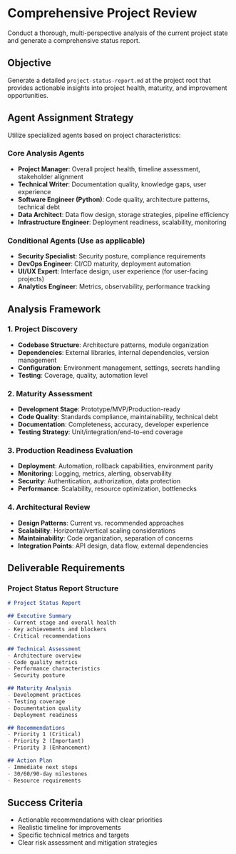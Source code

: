 # Comprehensive Project Review

Conduct a thorough, multi-perspective analysis of the current project state and generate a comprehensive status report.

## Objective
Generate a detailed `project-status-report.md` at the project root that provides actionable insights into project health, maturity, and improvement opportunities.

## Agent Assignment Strategy
Utilize specialized agents based on project characteristics:

### Core Analysis Agents
- **Project Manager**: Overall project health, timeline assessment, stakeholder alignment
- **Technical Writer**: Documentation quality, knowledge gaps, user experience
- **Software Engineer (Python)**: Code quality, architecture patterns, technical debt
- **Data Architect**: Data flow design, storage strategies, pipeline efficiency
- **Infrastructure Engineer**: Deployment readiness, scalability, monitoring

### Conditional Agents (Use as applicable)
- **Security Specialist**: Security posture, compliance requirements
- **DevOps Engineer**: CI/CD maturity, deployment automation
- **UI/UX Expert**: Interface design, user experience (for user-facing projects)
- **Analytics Engineer**: Metrics, observability, performance tracking

## Analysis Framework

### 1. Project Discovery
- **Codebase Structure**: Architecture patterns, module organization
- **Dependencies**: External libraries, internal dependencies, version management
- **Configuration**: Environment management, settings, secrets handling
- **Testing**: Coverage, quality, automation level

### 2. Maturity Assessment
- **Development Stage**: Prototype/MVP/Production-ready
- **Code Quality**: Standards compliance, maintainability, technical debt
- **Documentation**: Completeness, accuracy, developer experience
- **Testing Strategy**: Unit/integration/end-to-end coverage

### 3. Production Readiness Evaluation
- **Deployment**: Automation, rollback capabilities, environment parity
- **Monitoring**: Logging, metrics, alerting, observability
- **Security**: Authentication, authorization, data protection
- **Performance**: Scalability, resource optimization, bottlenecks

### 4. Architectural Review
- **Design Patterns**: Current vs. recommended approaches
- **Scalability**: Horizontal/vertical scaling considerations
- **Maintainability**: Code organization, separation of concerns
- **Integration Points**: API design, data flow, external dependencies

## Deliverable Requirements

### Project Status Report Structure
```markdown
# Project Status Report

## Executive Summary
- Current stage and overall health
- Key achievements and blockers
- Critical recommendations

## Technical Assessment
- Architecture overview
- Code quality metrics
- Performance characteristics
- Security posture

## Maturity Analysis
- Development practices
- Testing coverage
- Documentation quality
- Deployment readiness

## Recommendations
- Priority 1 (Critical)
- Priority 2 (Important)
- Priority 3 (Enhancement)

## Action Plan
- Immediate next steps
- 30/60/90-day milestones
- Resource requirements
```

## Success Criteria
- Actionable recommendations with clear priorities
- Realistic timeline for improvements
- Specific technical metrics and targets
- Clear risk assessment and mitigation strategies
